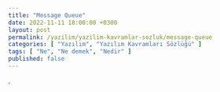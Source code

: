```yaml
---
title: "Message Queue"
date: 2022-11-11 18:00:00 +0300
layout: post
permalink: /yazilim/yazilim-kavramlar-sozluk/message-queue
categories: [ "Yazılım", "Yazılım Kavramları Sözlüğü" ]
tags: [ "Ne", "Ne demek", "Nedir" ]
published: false
---
```


.
